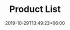 ---
title: "Product List"
date: 2019-10-29T13:49:23+06:00
draft: false

# meta description
description: "Standard Refrigeration Supply product list catalog"

# type
type : "blog"
---